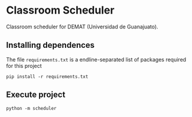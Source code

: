 # Classroom Scheduler

Classroom scheduler for DEMAT (Universidad de Guanajuato).

## Installing dependences

The file `requirements.txt` is a endline-separated list of packages required for this project
```
pip install -r requirements.txt
```

## Execute project

```
python -m scheduler
```